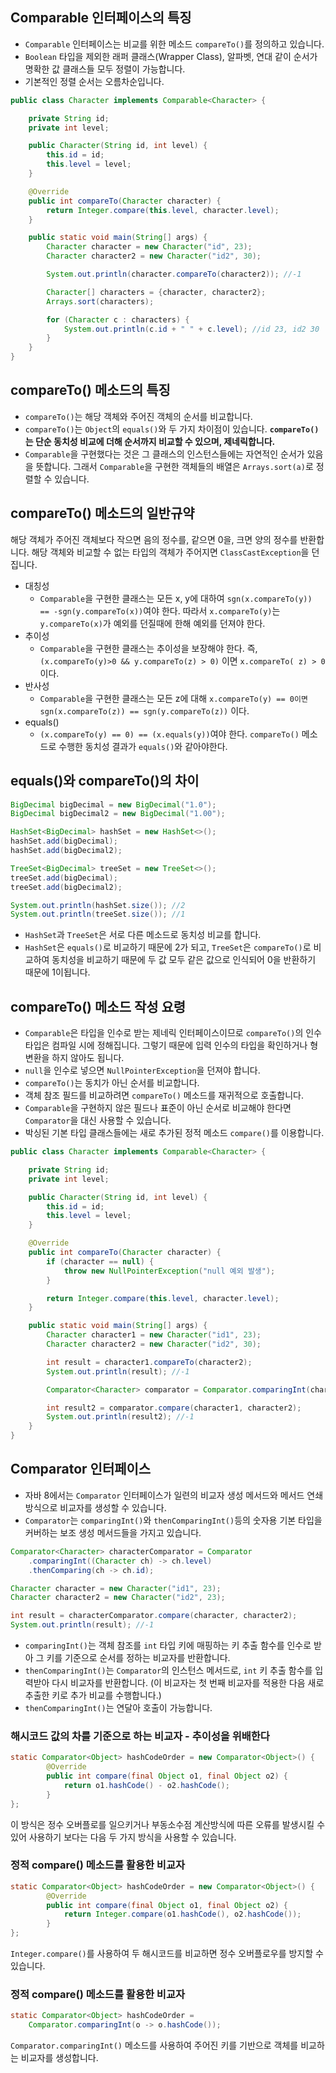 ## Comparable 인터페이스의 특징

- `Comparable` 인터페이스는 비교를 위한 메소드 `compareTo()`를 정의하고 있습니다.
- `Boolean` 타입을 제외한 래퍼 클래스(Wrapper Class), 알파벳, 연대 같이 순서가 명확한 값 클래스들 모두 정렬이 가능합니다.
- 기본적인 정렬 순서는 오름차순입니다.

```java
public class Character implements Comparable<Character> {

    private String id;
    private int level;

    public Character(String id, int level) {
        this.id = id;
        this.level = level;
    }

    @Override
    public int compareTo(Character character) {
        return Integer.compare(this.level, character.level);
    }

    public static void main(String[] args) {
        Character character = new Character("id", 23);
        Character character2 = new Character("id2", 30);

        System.out.println(character.compareTo(character2)); //-1

        Character[] characters = {character, character2};
        Arrays.sort(characters);

        for (Character c : characters) {
            System.out.println(c.id + " " + c.level); //id 23, id2 30
        }
    }
}
```

## compareTo() 메소드의 특징

- `compareTo()`는 해당 객체와 주어진 객체의 순서를 비교합니다.
- `compareTo()`는 `Object`의 `equals()`와 두 가지 차이점이 있습니다. **`compareTo()`는 단순 동치성 비교에 더해 순서까지 비교할 수
  있으며,
  제네릭합니다.**
- `Comparable`을 구현했다는 것은 그 클래스의 인스턴스들에는 자연적인 순서가 있음을 뜻합니다. 그래서 `Comparable`을 구현한 객체들의
  배열은 `Arrays.sort(a)`로 정렬할 수 있습니다.

## compareTo() 메소드의 일반규약

해당 객체가 주어진 객체보다 작으면 음의 정수를, 같으면 0을, 크면 양의 정수를 반환합니다. 해당 객체와 비교할 수 없는 타입의 객체가 주어지면
`ClassCastException`을 던집니다.

- 대칭성
    - `Comparable`을 구현한 클래스는 모든 x, y에 대하여 `sgn(x.compareTo(y)) == -sgn(y.compareTo(x))`여야 한다. 따라서
      `x.compareTo(y)`는 `y.compareTo(x)`가 예외를 던질때에 한해 예외를 던져야 한다.
- 추이성
    - `Comparable`을 구현한 클래스는 추이성을 보장해야 한다. 즉, `(x.compareTo(y)>0 && y.compareTo(z) > 0)`
      이면 `x.compareTo(
      z) > 0` 이다.
- 반사성
    - `Comparable`을 구현한 클래스는 모든 z에
      대해 `x.compareTo(y) == 0이면 sgn(x.compareTo(z)) == sgn(y.compareTo(z))`
      이다.
- equals()
    - `(x.compareTo(y) == 0) == (x.equals(y))`여야 한다. `compareTo()` 메소드로 수행한 동치성 결과가 `equals()`와
      같아야한다.

## equals()와 compareTo()의 차이

```java
BigDecimal bigDecimal = new BigDecimal("1.0");
BigDecimal bigDecimal2 = new BigDecimal("1.00");

HashSet<BigDecimal> hashSet = new HashSet<>();
hashSet.add(bigDecimal);
hashSet.add(bigDecimal2);

TreeSet<BigDecimal> treeSet = new TreeSet<>();
treeSet.add(bigDecimal);
treeSet.add(bigDecimal2);

System.out.println(hashSet.size()); //2
System.out.println(treeSet.size()); //1
```

- `HashSet`과 `TreeSet`은 서로 다른 메소드로 동치성 비교를 합니다.
- `HashSet`은 `equals()`로 비교하기 때문에 2가 되고, `TreeSet`은 `compareTo()`로 비교하여 동치성을 비교하기 때문에 두 값 모두 같은 값으로 인식되어 0을
  반환하기 때문에 1이됩니다.

## compareTo() 메소드 작성 요령

- `Comparable`은 타입을 인수로 받는 제네릭 인터페이스이므로 `compareTo()`의 인수타입은 컴파일 시에 정해집니다. 그렇기 때문에 입력 인수의 타입을 확인하거나 형변환을 하지 않아도 됩니다.
- `null`을 인수로 넣으면 `NullPointerException`을 던져야 합니다.
- `compareTo()`는 동치가 아닌 순서를 비교합니다.
- 객체 참조 필드를 비교하려면 `compareTo()` 메소드를 재귀적으로 호출합니다.
- `Comparable`을 구현하지 않은 필드나 표준이 아닌 순서로 비교해야 한다면 `Comparator`을 대신 사용할 수 있습니다.
- 박싱된 기본 타입 클래스들에는 새로 추가된 정적 메소드 `compare()`를 이용합니다.

```java
public class Character implements Comparable<Character> {

    private String id;
    private int level;

    public Character(String id, int level) {
        this.id = id;
        this.level = level;
    }

    @Override
    public int compareTo(Character character) {
        if (character == null) {
            throw new NullPointerException("null 예외 발생");
        }

        return Integer.compare(this.level, character.level);
    }

    public static void main(String[] args) {
        Character character1 = new Character("id1", 23);
        Character character2 = new Character("id2", 30);

        int result = character1.compareTo(character2);
        System.out.println(result); //-1

        Comparator<Character> comparator = Comparator.comparingInt(character -> character.level);

        int result2 = comparator.compare(character1, character2);
        System.out.println(result2); //-1
    }
}
```

## Comparator 인터페이스

- 자바 8에서는 `Comparator` 인터페이스가 일련의 비교자 생성 메서드와 메서드 연쇄방식으로 비교자를 생성할 수 있습니다.
- `Comparator`는 `comparingInt()`와 `thenComparingInt()`등의 숫자용 기본 타입을 커버하는 보조 생성 메서드들을 가지고 있습니다.

```java
Comparator<Character> characterComparator = Comparator
    .comparingInt((Character ch) -> ch.level)
    .thenComparing(ch -> ch.id);

Character character = new Character("id1", 23);
Character character2 = new Character("id2", 23);

int result = characterComparator.compare(character, character2);
System.out.println(result); //-1
```

- `comparingInt()`는 객체 참조를 `int` 타입 키에 매핑하는 키 추출 함수를 인수로 받아 그 키를 기준으로 순서를 정하는 비교자를 반환합니다.
- `thenComparingInt()`는 `Comparator`의 인스턴스 메서드로, `int` 키 추출 함수를 입력받아 다시 비교자를 반환합니다. (이 비교자는 첫 번째 비교자를 적용한 다음 새로 추출한 키로 추가 비교를 수행합니다.)
- `thenComparingInt()`는 연달아 호출이 가능합니다.

### 해시코드 값의 차를 기준으로 하는 비교자 - 추이성을 위배한다

```java
static Comparator<Object> hashCodeOrder = new Comparator<Object>() {
        @Override
        public int compare(final Object o1, final Object o2) {
            return o1.hashCode() - o2.hashCode();
        }
};
```

이 방식은 정수 오버플로를 일으키거나 부동소수점 계산방식에 따른 오류를 발생시킬 수 있어 사용하기 보다는 다음 두 가지 방식을 사용할 수 있습니다.

### 정적 compare() 메소드를 활용한 비교자

```java
static Comparator<Object> hashCodeOrder = new Comparator<Object>() {
        @Override
        public int compare(final Object o1, final Object o2) {
            return Integer.compare(o1.hashCode(), o2.hashCode());
        }
};
```

`Integer.compare()`를 사용하여 두 해시코드를 비교하면 정수 오버플로우를 방지할 수 있습니다.

### 정적 compare() 메소드를 활용한 비교자

```java
static Comparator<Object> hashCodeOrder = 
    Comparator.comparingInt(o -> o.hashCode());
```

`Comparator.comparingInt()` 메소드를 사용하여 주어진 키를 기반으로 객체를 비교하는 비교자를 생성합니다.
